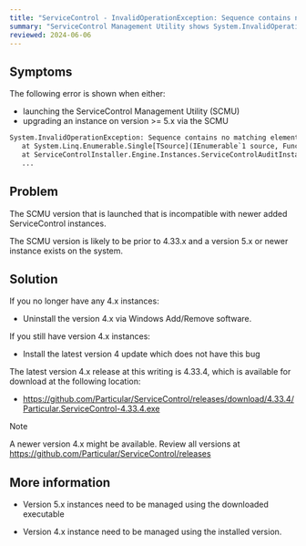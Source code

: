 ```yaml
---
title: "ServiceControl - InvalidOperationException: Sequence contains no matching element"
summary: "ServiceControl Management Utility shows System.InvalidOperationException: Sequence contains no matching element"
reviewed: 2024-06-06
---
```


## Symptoms

The following error is shown when either:
 - launching the ServiceControl Management Utility (SCMU)
 - upgrading an instance on version >= 5.x via the SCMU


```txt
System.InvalidOperationException: Sequence contains no matching element
   at System.Linq.Enumerable.Single[TSource](IEnumerable`1 source, Func`2 predicate)
   at ServiceControlInstaller.Engine.Instances.ServiceControlAuditInstance.Reload() in 
   ...
```


## Problem

The SCMU version that is launched that is incompatible with newer added ServiceControl instances.

The SCMU version is likely to be prior to 4.33.x and a version 5.x or newer instance exists on the system.

## Solution


If you no longer have any 4.x instances:

- Uninstall the version 4.x via Windows Add/Remove software.


If you still have version 4.x instances:

- Install the latest version 4 update which does not have this bug


The latest version 4.x release at this writing is 4.33.4, which is available for download at the following location:



- <https://github.com/Particular/ServiceControl/releases/download/4.33.4/Particular.ServiceControl-4.33.4.exe>

> [!NOTE]
> A newer version 4.x might be available. Review all versions at <https://github.com/Particular/ServiceControl/releases>

## More information

- Version 5.x instances need to be managed using the downloaded executable

- Version 4.x instance need to be managed using the installed version.


